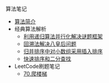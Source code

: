 算法笔记

* [算法简介](markdown/Algorithm/_readme.md)
* 经典算法解析
    * [利用递归算法并行化解决谜题框架](markdown/Algorithm/利用递归算法并行化解决谜题框架.md)
    * [回溯法解决八皇后问题](markdown/Algorithm/回溯法解决八皇后问题.md)
    * [归并排序中对小数组采用插入排序](markdown/Algorithm/归并排序中对小数组采用插入排序.md)
    * [快速排序和二分查找](markdown/Algorithm/快速排序和二分查找.md)
* LeetCode刷题笔记
    * [70.爬楼梯](markdown/Algorithm/leetcode70_climbing_stairs.md)
